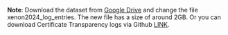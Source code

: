 **Note**: Download the dataset from [Google Drive]() and change the file xenon2024_log_entries. The new file has a size of around 2GB.
Or you can download Certificate Transparency logs via Github [LINK](https://github.com/PIR-PIXR/Certificate-Transparency-Logs).

